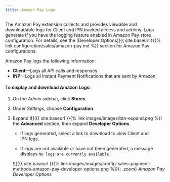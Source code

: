 ```yaml
---
title: Amazon Pay Logs
---
```


The Amazon Pay extension collects and provides viewable and downloadable logs for Client and IPN tracked access and actions. Logs generate if you have the logging feature enabled in Amazon Pay store configuration. For details, see the [Developer Options]({{ site.baseurl }}{% link configuration/sales/amazon-pay.md %}) section for Amazon Pay configurations.

Amazon Pay logs the following information:

-  **Client**—Logs all API calls and responses.
-  **INP**—Logs all Instant Payment Notifications that are sent by Amazon.

#### To display and download Amazon Logs:

1.  On the _Admin_ sidebar, click **Stores**.

1.  Under _Settings_, choose **Configuration**.

1.  Expand ![]({{ site.baseurl }}{% link images/images/btn-expand.png %}) the **Advanced** section, then expand **Developer Options**.

    -  If logs generated, select a link to download to view Client and IPN logs.

    -  If logs are not available or have not been generated, a message displays `No logs are currently available.`
   
    ![]({{ site.baseurl }}{% link images/images/config-sales-payment-methods-amazon-pay-developer-options.png %}){: .zoom}
    _Amazon Pay Developer Options_
